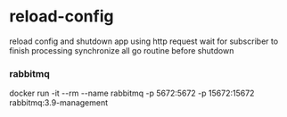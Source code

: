 # reload-config
reload config and shutdown app using http request
wait for subscriber to finish processing
synchronize all go routine before shutdown

### rabbitmq
docker run -it --rm --name rabbitmq -p 5672:5672 -p 15672:15672 rabbitmq:3.9-management